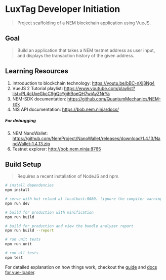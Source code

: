 # LuxTag Developer Initiation

> Project scaffolding of a NEM blockchain application using VueJS.

## Goal

> Build an application that takes a NEM testnet address as user input, and displays the transaction history of the given address.

## Learning Resources
1. Introduction to blockchain technology: https://youtu.be/bBC-nXj3Ng4
2. VueJS 2 Tutorial playlist: https://www.youtube.com/playlist?list=PL4cUxeGkcC9gQcYgjhBoeQH7wiAyZNrYa
3. NEM-SDK documentation: https://github.com/QuantumMechanics/NEM-sdk
4. NIS API documentation: https://bob.nem.ninja/docs/
##### For debugging
5. NEM NanoWallet: https://github.com/NemProject/NanoWallet/releases/download/1.4.13/NanoWallet-1.4.13.zip
6. Testnet explorer: http://bob.nem.ninja:8765

## Build Setup

> Requires a recent installation of NodeJS and npm.

``` bash
# install dependencies
npm install

# serve with hot reload at localhost:8080. (ignore the compiler warnings)
npm run dev

# build for production with minification
npm run build

# build for production and view the bundle analyzer report
npm run build --report

# run unit tests
npm run unit

# run all tests
npm test
```

For detailed explanation on how things work, checkout the [guide](http://vuejs-templates.github.io/webpack/) and [docs for vue-loader](http://vuejs.github.io/vue-loader).
